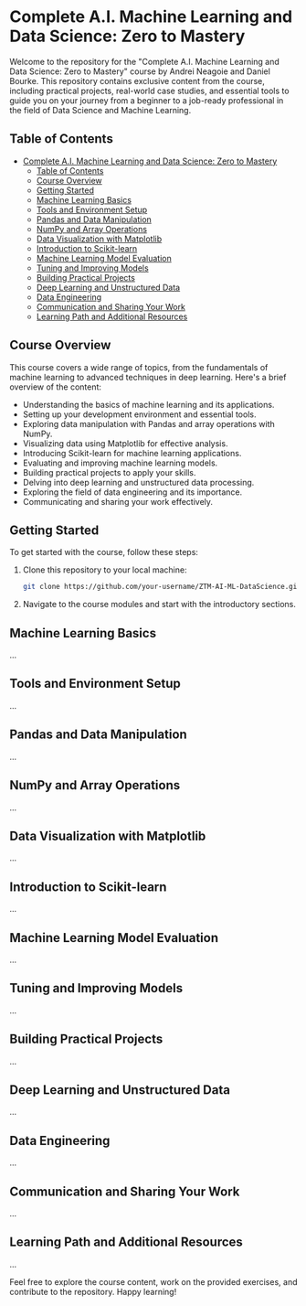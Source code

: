 # Complete A.I. Machine Learning and Data Science: Zero to Mastery

Welcome to the repository for the "Complete A.I. Machine Learning and Data Science: Zero to Mastery" course by Andrei Neagoie and Daniel Bourke. This repository contains exclusive content from the course, including practical projects, real-world case studies, and essential tools to guide you on your journey from a beginner to a job-ready professional in the field of Data Science and Machine Learning.

## Table of Contents
- [Complete A.I. Machine Learning and Data Science: Zero to Mastery](#complete-ai-machine-learning-and-data-science-zero-to-mastery)
  - [Table of Contents](#table-of-contents)
  - [Course Overview](#course-overview)
  - [Getting Started](#getting-started)
  - [Machine Learning Basics](#machine-learning-basics)
  - [Tools and Environment Setup](#tools-and-environment-setup)
  - [Pandas and Data Manipulation](#pandas-and-data-manipulation)
  - [NumPy and Array Operations](#numpy-and-array-operations)
  - [Data Visualization with Matplotlib](#data-visualization-with-matplotlib)
  - [Introduction to Scikit-learn](#introduction-to-scikit-learn)
  - [Machine Learning Model Evaluation](#machine-learning-model-evaluation)
  - [Tuning and Improving Models](#tuning-and-improving-models)
  - [Building Practical Projects](#building-practical-projects)
  - [Deep Learning and Unstructured Data](#deep-learning-and-unstructured-data)
  - [Data Engineering](#data-engineering)
  - [Communication and Sharing Your Work](#communication-and-sharing-your-work)
  - [Learning Path and Additional Resources](#learning-path-and-additional-resources)

## Course Overview

This course covers a wide range of topics, from the fundamentals of machine learning to advanced techniques in deep learning. Here's a brief overview of the content:

- Understanding the basics of machine learning and its applications.
- Setting up your development environment and essential tools.
- Exploring data manipulation with Pandas and array operations with NumPy.
- Visualizing data using Matplotlib for effective analysis.
- Introducing Scikit-learn for machine learning applications.
- Evaluating and improving machine learning models.
- Building practical projects to apply your skills.
- Delving into deep learning and unstructured data processing.
- Exploring the field of data engineering and its importance.
- Communicating and sharing your work effectively.

## Getting Started

To get started with the course, follow these steps:

1. Clone this repository to your local machine:

    ```bash
    git clone https://github.com/your-username/ZTM-AI-ML-DataScience.git
    ```

2. Navigate to the course modules and start with the introductory sections.

## Machine Learning Basics

...

## Tools and Environment Setup

...

## Pandas and Data Manipulation

...

## NumPy and Array Operations

...

## Data Visualization with Matplotlib

...

## Introduction to Scikit-learn

...

## Machine Learning Model Evaluation

...

## Tuning and Improving Models

...

## Building Practical Projects

...

## Deep Learning and Unstructured Data

...

## Data Engineering

...

## Communication and Sharing Your Work

...

## Learning Path and Additional Resources

...

Feel free to explore the course content, work on the provided exercises, and contribute to the repository. Happy learning!

